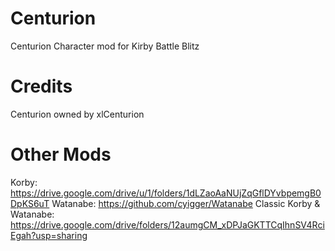 # Centurion
Centurion Character mod for Kirby Battle Blitz

# Credits
Centurion owned by xlCenturion

# Other Mods
Korby: https://drive.google.com/drive/u/1/folders/1dLZaoAaNUjZqGflDYvbpemgB0DpKS6uT
Watanabe: https://github.com/cyigger/Watanabe
Classic Korby & Watanabe: https://drive.google.com/drive/folders/12aumgCM_xDPJaGKTTCqIhnSV4RciEgah?usp=sharing
